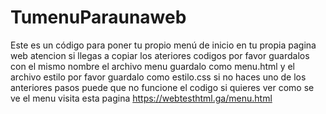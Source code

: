 # TumenuParaunaweb
Este es un código para poner tu propio menú de inicio en tu propia pagina web 
atencion si llegas a copiar los ateriores codigos por favor guardalos con el mismo nombre el archivo menu guardalo como menu.html
y el archivo estilo por favor guardalo como estilo.css
si no haces uno de los anteriores pasos puede que no funcione el codigo si quieres ver como se ve el menu visita esta pagina https://webtesthtml.ga/menu.html
